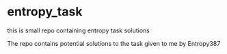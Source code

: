 # entropy_task
this is small repo containing entropy task solutions

The repo contains potential solutions to the task given to me by Entropy387
